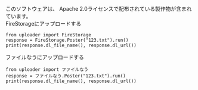 このソフトウェアは、 Apache 2.0ライセンスで配布されている製作物が含まれています。<br>
FireStorageにアップロードする
```
from uploader import FireStorage
response = FireStorage.Poster("123.txt").run()
print(response.dl_file_name(), response.dl_url())
```
ファイルなうにアップロードする
```
from uploader import ファイルなう
response = ファイルなう.Poster("123.txt").run()
print(response.dl_file_name(), response.dl_url())
```
